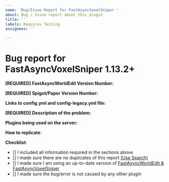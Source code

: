 ```yaml
---
name: 'Bug/Issue Report for FastAsyncVoxelSniper '
about: Bug / Issue report about this plugin
title: ''
labels: Requires Testing
assignees: ''

---
```


# Bug report for FastAsyncVoxelSniper 1.13.2+
<!--- In order to create a valid issue report you have to follow this template. -->
<!--- Remove this template if making a suggestion or asking a question. -->
<!--- Incomplete reports might be marked as invalid. -->
**[REQUIRED] FastAsyncWorldEdit Version Number:** 
<!--- Enter /fawe version in game or in your console and copy the full output here -->

**[REQUIRED] Spigot/Paper Version Number:** 
<!--- Enter /version ingame or in your console and paste the full output here -->

**Links to config.yml and config-legacy.yml file:** 
<!--- Copy and paste the information to the service of your choosing (pastebin, hasteb.in e.g) and provide the link here. -->

**[REQUIRED] Description of the problem:**
<!--- Check your console for errors while testing -->
<!--- Include relevant information like errors or a picture of the problem -->

**Plugins being used on the server:**
<!--- Optional but recommended to look further into an issue --->

**How to replicate**:
<!--- If you can reproduce the issue please tell us as detailed as possible step by step how to do that -->

**Checklist**:
<!--- Make sure you've completed the following steps (put an "X" between of brackets): -->
- [] I included all information required in the sections above
- [] I made sure there are no duplicates of this report [(Use Search)](https://github.com/IntellectualSites/FastAsyncVoxelSniper/issues)
- [] I made sure I am using an up-to-date version of [FastAsyncWorldEdit & FastAsyncVoxelSniper](https://ci.athion.net/job/FastAsyncWorldEdit-Breaking/)
- [] I made sure the bug/error is not caused by any other plugin
